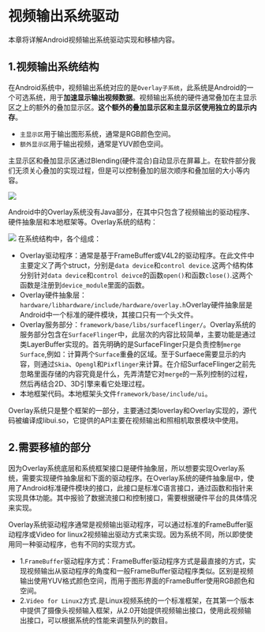 # 视频输出系统驱动
本章将详解Android视频输出系统驱动实现和移植内容。

## 1.视频输出系统结构
在Android系统中，视频输出系统对应的是`Overlay子系统`，此系统是Android的一个可选系统，用于**加速显示输出视频数据**。视频输出系统的硬件通常叠加在主显示区之上的额外的叠加显示区。**这个额外的叠加显示区和主显示区使用独立的显示内存**。

* `主显示区`用于输出图形系统，通常是RGB颜色空间。
* `额外显示区`用于输出视频，通常是YUV颜色空间。

主显示区和叠加显示区通过Blending(硬件混合)自动显示在屏幕上。在软件部分我们无须关心叠加的实现过程，但是可以控制叠加的层次顺序和叠加层的大小等内容。

<image src="image/01-01.png"/>

Android中的Overlay系统没有Java部分，在其中只包含了视频输出的驱动程序、硬件抽象层和本地框架等。Overlay系统的结构：

<image src="image/01-02.png"/>
在系统结构中，各个组成：

* Overlay驱动程序：通常是基于FrameBuffer或V4L2的驱动程序。在此文件中主要定义了两个struct，分别是`data device`和`control device`.这两个结构体分别针对`data device`和`control deivce`的函数`open()`和函数`close()`.这两个函数是注册到`device_module`里面的函数。
* Overlay硬件抽象层：`hardware/libhardware/include/hardware/overlay.h`Overlay硬件抽象层是Android中一个标准的硬件模块，其接口只有一个头文件。
* Overlay服务部分：`framework/base/libs/surfaceflinger/`。Overlay系统的服务部分包含在`SurfaceFlinger`中，此层次的内容比较简单，主要功能是通过类LayerBuffer实现的。首先明确的是SurfaceFlinger只是负责控制`merge Surface`,例如：计算两个`Surface`重叠的区域。至于Surfaece需要显示的内容，则通过`Skia`、`Opengl`和`Pixflinger`来计算。在介绍SurfaceFlinger之前先忽略里面存储的内容究竟是什么，先弄清楚它对`merge`的一系列控制的过程，然后再结合2D、3D引擎来看它处理过程。
* 本地框架代码。本地框架头文件`framework/base/include/ui`。

Overlay系统只是整个框架的一部分，主要通过类loverlay和Overlay实现的，源代码被编译成libui.so，它提供的API主要在视频输出和照相机取景模块中使用。

## 2.需要移植的部分
因为Overlay系统底层和系统框架接口是硬件抽象层，所以想要实现Overlay系统，需要实现硬件抽象层和下面的驱动程序。在Overlay系统的硬件抽象层中，使用了Android标准硬件模块的接口，此接口是标准C语言接口，通过函数和指针来实现具体功能。其中报验了数据流接口和控制接口，需要根据硬件平台的具体情况来实现。

Overlay系统驱动程序通常是视频输出驱动程序，可以通过标准的FrameBuffer驱动程序或Video for linux2视频输出驱动方式来实现。因为系统不同，所以即使使用同一种驱动程序，也有不同的实现方式。

* 1.`FrameBuffer`驱动程序方式：FrameBuffer驱动程序方式是最直接的方式，实现视频输出从驱动程序的角度和一般FrameBuffer驱动程序类似。区别是视频输出使用YUV格式颜色空间，而用于图形界面的FrameBuffer使用RGB颜色和空间。
* 2.`Video for Linux2`方式.是Linux视频系统的一个标准框架，在其第一个版本中提供了摄像头视频输入框架，从2.0开始提供视频输出接口，使用此视频输出接口，可以根据系统的性能来调整队列的数目。
